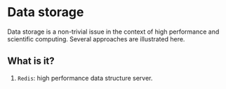 # Data storage

Data storage is a non-trivial issue in the context of high performance
and scientific computing.  Several approaches are illustrated here.

## What is it?
1. `Redis`: high performance data structure server.
